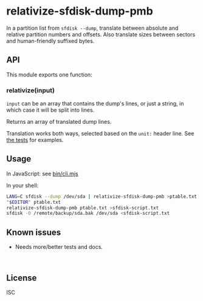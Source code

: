 ﻿
<!--#echo json="package.json" key="name" underline="=" -->
relativize-sfdisk-dump-pmb
==========================
<!--/#echo -->

<!--#echo json="package.json" key="description" -->
In a partition list from `sfdisk --dump`, translate between absolute and
relative partition numbers and offsets. Also translate sizes between sectors
and human-friendly suffixed bytes.
<!--/#echo -->



API
---

This module exports one function:

### relativize(input)

`input` can be an array that contains the dump's lines,
or just a string, in which case it will be split into lines.

Returns an array of translated dump lines.

Translation works both ways, selected based on the `unit:` header line.
See [the tests](test/) for examples.



Usage
-----

In JavaScript: see [bin/cli.mjs](bin/cli.mjs)

In your shell:

```bash
LANG=C sfdisk --dump /dev/sda | relativize-sfdisk-dump-pmb >ptable.txt
"$EDITOR" ptable.txt
relativize-sfdisk-dump-pmb ptable.txt >sfdisk-script.txt
sfdisk -O /remote/backup/sda.bak /dev/sda <sfdisk-script.txt
```



<!--#toc stop="scan" -->



Known issues
------------

* Needs more/better tests and docs.




&nbsp;


License
-------
<!--#echo json="package.json" key=".license" -->
ISC
<!--/#echo -->
